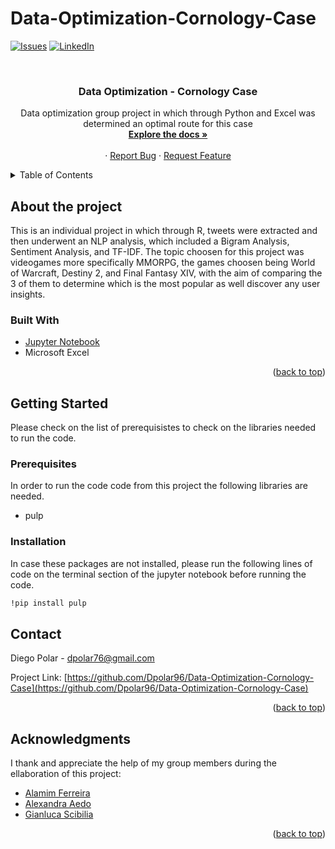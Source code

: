 # Data-Optimization-Cornology-Case
<div id="top"></div>
<!--
*** Thanks for checking out the Best-README-Template. If you have a suggestion
*** that would make this better, please fork the repo and create a pull request
*** or simply open an issue with the tag "enhancement".
*** Don't forget to give the project a star!
*** Thanks again! Now go create something AMAZING! :D
-->



<!-- PROJECT SHIELDS -->
<!--
*** I'm using markdown "reference style" links for readability.
*** Reference links are enclosed in brackets [ ] instead of parentheses ( ).
*** See the bottom of this document for the declaration of the reference variables
*** for contributors-url, forks-url, etc. This is an optional, concise syntax you may use.
*** https://www.markdownguide.org/basic-syntax/#reference-style-links
-->
[![Issues][issues-shield]][issues-url]
[![LinkedIn][linkedin-shield]][linkedin-url]



<!-- PROJECT LOGO -->
<br />
<div align="center">
  <a href="https://github.com/Dpolar96/Data-Optimization-Cornology-Case">
  </a>

<h3 align="center">Data Optimization - Cornology Case</h3>

  <p align="center">
    Data optimization group project in which through Python and Excel was determined an optimal route for this case
    <br />
    <a href="https://github.com/Dpolar96/Data-Optimization-Cornology-Case"><strong>Explore the docs »</strong></a>
    <br />
    <br />
    ·
    <a href="https://github.com/Dpolar96/Data-Optimization-Cornology-Case/issues">Report Bug</a>
    ·
    <a href="https://github.com/Dpolar96/Data-Optimization-Cornology-Case/issues">Request Feature</a>
  </p>
</div>



<!-- TABLE OF CONTENTS -->
<details>
  <summary>Table of Contents</summary>
  <ol>
    <li>
      <a href="#about-the-project">About The Project</a>
      <ul>
        <li><a href="#built-with">Built With</a></li>
      </ul>
    </li>
    <li>
      <a href="#getting-started">Getting Started</a>
      <ul>
        <li><a href="#prerequisites">Prerequisites</a></li>
        <li><a href="#installation">Installation</a></li>
      </ul>
    </li>
    <li><a href="#contact">Contact</a></li>
    <li><a href="#acknowledgments">Acknowledgments</a></li>
  </ol>
</details>


<!-- ABOUT THE PROJECT -->
## About the project

This is an individual project in which through R, tweets were extracted and then underwent an NLP analysis, which included a Bigram Analysis, Sentiment Analysis, and TF-IDF. The topic choosen for this project was videogames more specifically MMORPG, the games choosen being World of Warcraft, Destiny 2, and Final Fantasy XIV, with the aim of comparing the 3 of them to determine which is the most popular as well discover any user insights.

### Built With

* [Jupyter Notebook](https://docs.jupyter.org/en/latest/install.html)
* Microsoft Excel

<p align="right">(<a href="#top">back to top</a>)</p>



<!-- GETTING STARTED -->
## Getting Started

Please check on the list of prerequisistes to check on the libraries needed to run the code.

### Prerequisites

In order to run the code code from this project the following libraries are needed.
* pulp

### Installation

In case these packages are not installed, please run the following lines of code on the terminal section of the jupyter notebook before running the code.
  ```sh
  !pip install pulp
  ```


<!-- CONTACT -->
## Contact

Diego Polar - dpolar76@gmail.com

Project Link: [https://github.com/Dpolar96/Data-Optimization-Cornology-Case](https://github.com/Dpolar96/Data-Optimization-Cornology-Case)

<p align="right">(<a href="#top">back to top</a>)</p>

<!-- ACKNOWLEDGMENTS -->
## Acknowledgments

I thank and appreciate the help of my group members during the ellaboration of this project:
* [Alamim Ferreira](https://www.linkedin.com/in/alamimferreira/)
* [Alexandra Aedo](https://www.linkedin.com/in/alexandraaedo/)
* [Gianluca Scibilia](https://www.linkedin.com/in/gianluca-scibilia-032a0b180/)

<p align="right">(<a href="#top">back to top</a>)</p>




<!-- MARKDOWN LINKS & IMAGES -->
<!-- https://www.markdownguide.org/basic-syntax/#reference-style-links -->
[issues-shield]: https://img.shields.io/github/issues/Dpolar96/Data-Optimization-Cornology-Case.svg?style=for-the-badge
[issues-url]: https://github.com/Dpolar96/Data-Optimization-Cornology-Case/issues
[linkedin-shield]: https://img.shields.io/badge/-LinkedIn-black.svg?style=for-the-badge&logo=linkedin&colorB=555
[linkedin-url]: https://linkedin.com/in/diego-polar-velasquez-3bbbb9154/
[product-screenshot]: images/screenshot.png
